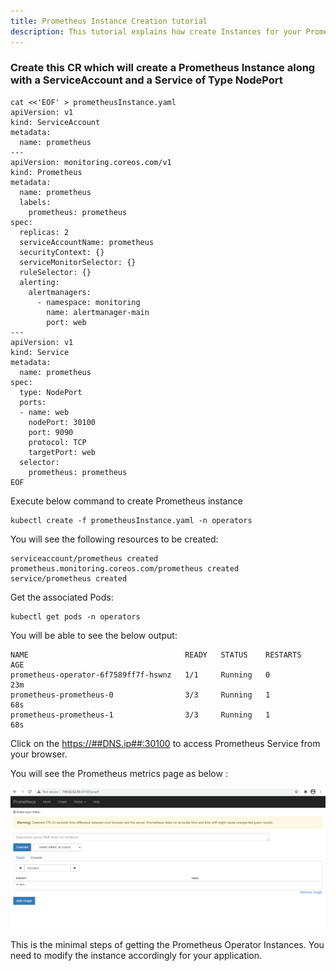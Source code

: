 ```yaml
---
title: Prometheus Instance Creation tutorial
description: This tutorial explains how create Instances for your Prometheus Operator.
---
```

### Create this CR which will create a Prometheus Instance along with a ServiceAccount and a Service of Type NodePort  

```execute
cat <<'EOF' > prometheusInstance.yaml
apiVersion: v1
kind: ServiceAccount
metadata:
  name: prometheus
---
apiVersion: monitoring.coreos.com/v1
kind: Prometheus
metadata:
  name: prometheus
  labels:
    prometheus: prometheus
spec:
  replicas: 2
  serviceAccountName: prometheus
  securityContext: {}
  serviceMonitorSelector: {}
  ruleSelector: {}
  alerting:
    alertmanagers:
      - namespace: monitoring
        name: alertmanager-main
        port: web
---
apiVersion: v1
kind: Service
metadata:
  name: prometheus
spec:
  type: NodePort
  ports:
  - name: web
    nodePort: 30100
    port: 9090
    protocol: TCP
    targetPort: web
  selector:
    prometheus: prometheus
EOF
```

Execute below command to create Prometheus instance 

```execute
kubectl create -f prometheusInstance.yaml -n operators
```

You will see the following resources to be created:

```output
serviceaccount/prometheus created
prometheus.monitoring.coreos.com/prometheus created
service/prometheus created
```

Get the associated Pods:

```execute
kubectl get pods -n operators
```
You will be able to see the below output:

```output
NAME                                   READY   STATUS    RESTARTS   AGE
prometheus-operator-6f7589ff7f-hswnz   1/1     Running   0          23m
prometheus-prometheus-0                3/3     Running   1          68s
prometheus-prometheus-1                3/3     Running   1          68s
```

Click on the <a href="https://##DNS.ip##:30100" target="_blank">https://##DNS.ip##:30100</a> to access Prometheus Service from your browser.

You will see the Prometheus metrics page as below :

![prometheus-page](_images/prom.png)

This is the minimal steps of getting the Prometheus Operator Instances. You need to modify the instance accordingly for your application.

